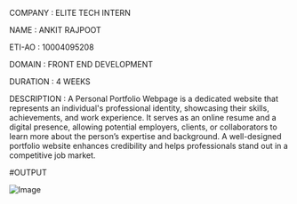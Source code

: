 COMPANY : ELITE TECH INTERN

NAME : ANKIT RAJPOOT

ETI-AO : 10004095208

DOMAIN : FRONT END DEVELOPMENT

DURATION : 4 WEEKS


DESCRIPTION : A Personal Portfolio Webpage is a dedicated website that represents an individual's professional identity, showcasing their skills, achievements, and work experience. It serves as an online resume and a digital presence, allowing potential employers, clients, or collaborators to learn more about the person’s expertise and background. A well-designed portfolio website enhances credibility and helps professionals stand out in a competitive job market.

#OUTPUT

![Image](https://github.com/user-attachments/assets/53910e0d-75ef-4ead-9641-2d7923705ad2)
